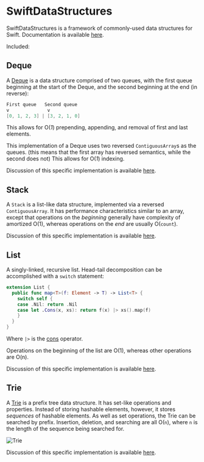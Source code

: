 # SwiftDataStructures

SwiftDataStructures is a framework of commonly-used data structures for Swift. Documentation is available [here](http://oisdk.github.io/SwiftDataStructures/index.html).

Included:

## Deque ##

A [Deque](https://en.wikipedia.org/wiki/Double-ended_queue) is a data structure comprised
of two queues, with the first queue beginning at the start of the Deque, and the second
beginning at the end (in reverse):

```swift
First queue   Second queue
v              v
[0, 1, 2, 3] | [3, 2, 1, 0]
```

This allows for O(*1*) prepending, appending, and removal of first and last elements.

This implementation of a Deque uses two reversed `ContiguousArray`s as the queues. (this
means that the first array has reversed semantics, while the second does not) This allows
for O(*1*) indexing.

Discussion of this specific implementation is available
[here](https://bigonotetaking.wordpress.com/2015/08/09/yet-another-root-of-all-evil/).

## Stack ##

A `Stack` is a list-like data structure, implemented via a reversed
`ContiguousArray`. It has performance characteristics similar to an array, except that
operations on the *beginning* generally have complexity of amortized O(1), whereas
operations on the *end* are usually O(`count`).

Discussion of this specific implementation is available
[here](https://bigonotetaking.wordpress.com/2015/08/09/yet-another-root-of-all-evil/).

## List ##

A singly-linked, recursive list. Head-tail decomposition can be accomplished with a
`switch` statement:

```swift
extension List {
  public func map<T>(f: Element -> T) -> List<T> {
    switch self {
    case .Nil: return .Nil
    case let .Cons(x, xs): return f(x) |> xs().map(f)
    }
  }
}
```

Where `|>` is the [cons](https://en.wikipedia.org/wiki/Cons) operator.

Operations on the beginning of the list are O(1), whereas other operations are O(n).

Discussion of this specific implementation is available
[here](https://bigonotetaking.wordpress.com/2015/07/29/deques-queues-and-lists-in-swift-with-indirect/).

## Trie ##

A [Trie](https://en.wikipedia.org/wiki/Trie) is a prefix tree data structure. It has
set-like operations and properties. Instead of storing hashable elements, however, it
stores *sequences* of hashable elements. As well as set operations, the Trie can be
searched by prefix. Insertion, deletion, and searching are all O(`n`), where `n` is the
length of the sequence being searched for.

![Trie](https://upload.wikimedia.org/wikipedia/commons/b/be/Trie_example.svg "Trie")

Discussion of this specific implementation is available
[here](https://bigonotetaking.wordpress.com/2015/08/11/a-trie-in-swift/).